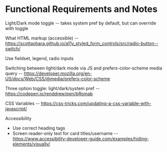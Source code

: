 # Functional Requirements and Notes

Light/Dark mode toggle -- takes system pref by default, but can override with toggle

What HTML markup (accessible) -- https://scottaohara.github.io/a11y_styled_form_controls/src/radio-button--switch/

Use fieldset, legend, radio inputs

Switching between light/dark mode via JS and prefers-color-scheme media query -- https://developer.mozilla.org/en-US/docs/Web/CSS/@media/prefers-color-scheme

Three option toggle: light/dark/system pref -- https://codepen.io/renddrew/pen/bRomab

CSS Variables -- https://css-tricks.com/updating-a-css-variable-with-javascript/

Accessibility

- Use correct heading tags
- Screen reader-only text for card titles/username -- https://www.accessibility-developer-guide.com/examples/hiding-elements/visually/
